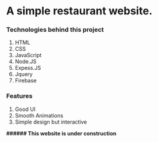 # A simple restaurant website.

### Technologies behind this project
1. HTML
2. CSS
3. JavaScript
4. Node.JS
5. Expess.JS
7. Jquery
6. Firebase

### Features
1. Good UI
2. Smooth Animations
3. Simple design but interactive

**###### This website is under construction**